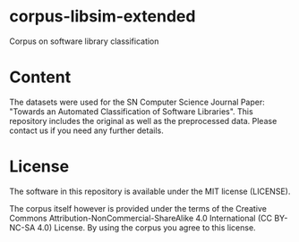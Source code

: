 # corpus-libsim-extended
Corpus on software library classification

# Content
The datasets were used for the SN Computer Science Journal Paper: "Towards an Automated Classification of Software Libraries".
This repository includes the original as well as the preprocessed data. Please contact us if you need any further details.

# License
The software in this repository is available under the MIT license (LICENSE).

The corpus itself however is provided under the terms of the Creative Commons Attribution-NonCommercial-ShareAlike 4.0 International (CC BY-NC-SA 4.0) License. By using the corpus you agree to this license.